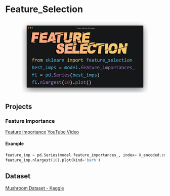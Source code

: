 # Feature_Selection

<p align="center"><img src="assets/main_thumb.png" width="400"></p>

## Projects

### Feature Importance

[Feature Importance](https://github.com/cobanov/Feature_Selection/tree/master/Feature%20Importance)
[YouTube Video](https://youtube.com/MertCobanov)

#### Example
```python
feature_imp = pd.Series(model.feature_importances_, index= X_encoded.columns)
feature_imp.nlargest(10).plot(kind='barh')
```


## Dataset
[Mushroom Dataset - Kaggle](https://www.kaggle.com/uciml/mushroom-classification)
